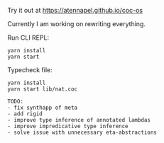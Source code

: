 Try it out at https://atennapel.github.io/coc-os

Currently I am working on rewriting everything.

Run CLI REPL:
```
yarn install
yarn start
```

Typecheck file:
```
yarn install
yarn start lib/nat.coc
```

```
TODO:
- fix synthapp of meta
- add rigid
- improve type inference of annotated lambdas
- improve impredicative type inference
- solve issue with unnecessary eta-abstractions
```
